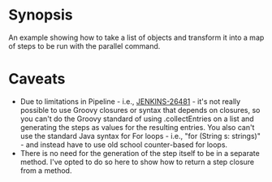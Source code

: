 # Synopsis

An example showing how to take a list of objects and transform it into
a map of steps to be run with the parallel command.

# Caveats

* Due to limitations in Pipeline - i.e.,
[JENKINS-26481](https://issues.jenkins-ci.org/browse/JENKINS-26481) -
it's not really possible to use Groovy closures or syntax that depends
on closures, so you can't do the Groovy standard of using
.collectEntries on a list and generating the steps as values for the
resulting entries. You also can't use the standard Java syntax for For
loops - i.e., "for (String s: strings)" - and instead have to use old
school counter-based for loops.
* There is no need for the generation of the step itself to be in a
separate method. I've opted to do so here to show how to return a step
closure from a method.
